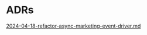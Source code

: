# ADRs

[2024-04-18-refactor-async-marketing-event-driver.md](/daily/adr/2024-04-18-refactor-async-marketing-event-driver.md)
